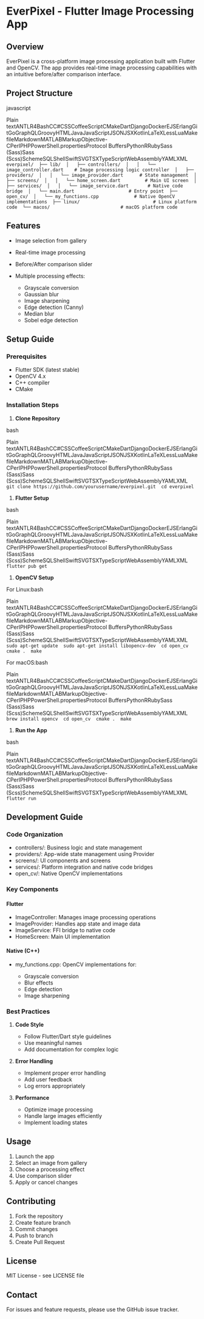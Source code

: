 # EverPixel - Flutter Image Processing App

## Overview

EverPixel is a cross-platform image processing application built with Flutter and OpenCV. The app provides real-time image processing capabilities with an intuitive before/after comparison interface.

## Project Structure

javascript

Plain textANTLR4BashCC#CSSCoffeeScriptCMakeDartDjangoDockerEJSErlangGitGoGraphQLGroovyHTMLJavaJavaScriptJSONJSXKotlinLaTeXLessLuaMakefileMarkdownMATLABMarkupObjective-CPerlPHPPowerShell.propertiesProtocol BuffersPythonRRubySass (Sass)Sass (Scss)SchemeSQLShellSwiftSVGTSXTypeScriptWebAssemblyYAMLXML`  everpixel/  ├── lib/  │   ├── controllers/  │   │   └── image_controller.dart    # Image processing logic controller  │   ├── providers/  │   │   └── image_provider.dart      # State management  │   ├── screens/  │   │   └── home_screen.dart         # Main UI screen  │   ├── services/  │   │   └── image_service.dart       # Native code bridge  │   └── main.dart                    # Entry point  ├── open_cv/  │   └── my_functions.cpp             # Native OpenCV implementations  ├── linux/                           # Linux platform code  └── macos/                          # macOS platform code  `

## Features

- Image selection from gallery
- Real-time image processing
- Before/After comparison slider
- Multiple processing effects:

  - Grayscale conversion
  - Gaussian blur
  - Image sharpening
  - Edge detection (Canny)
  - Median blur
  - Sobel edge detection

## Setup Guide

### Prerequisites

- Flutter SDK (latest stable)
- OpenCV 4.x
- C++ compiler
- CMake

### Installation Steps

1.  **Clone Repository**

bash

Plain textANTLR4BashCC#CSSCoffeeScriptCMakeDartDjangoDockerEJSErlangGitGoGraphQLGroovyHTMLJavaJavaScriptJSONJSXKotlinLaTeXLessLuaMakefileMarkdownMATLABMarkupObjective-CPerlPHPPowerShell.propertiesProtocol BuffersPythonRRubySass (Sass)Sass (Scss)SchemeSQLShellSwiftSVGTSXTypeScriptWebAssemblyYAMLXML`  git clone https://github.com/yourusername/everpixel.git  cd everpixel  `

1.  **Flutter Setup**

bash

Plain textANTLR4BashCC#CSSCoffeeScriptCMakeDartDjangoDockerEJSErlangGitGoGraphQLGroovyHTMLJavaJavaScriptJSONJSXKotlinLaTeXLessLuaMakefileMarkdownMATLABMarkupObjective-CPerlPHPPowerShell.propertiesProtocol BuffersPythonRRubySass (Sass)Sass (Scss)SchemeSQLShellSwiftSVGTSXTypeScriptWebAssemblyYAMLXML`  flutter pub get  `

1.  **OpenCV Setup**

For Linux:bash

Plain textANTLR4BashCC#CSSCoffeeScriptCMakeDartDjangoDockerEJSErlangGitGoGraphQLGroovyHTMLJavaJavaScriptJSONJSXKotlinLaTeXLessLuaMakefileMarkdownMATLABMarkupObjective-CPerlPHPPowerShell.propertiesProtocol BuffersPythonRRubySass (Sass)Sass (Scss)SchemeSQLShellSwiftSVGTSXTypeScriptWebAssemblyYAMLXML`  sudo apt-get update  sudo apt-get install libopencv-dev  cd open_cv  cmake .  make  `

For macOS:bash

Plain textANTLR4BashCC#CSSCoffeeScriptCMakeDartDjangoDockerEJSErlangGitGoGraphQLGroovyHTMLJavaJavaScriptJSONJSXKotlinLaTeXLessLuaMakefileMarkdownMATLABMarkupObjective-CPerlPHPPowerShell.propertiesProtocol BuffersPythonRRubySass (Sass)Sass (Scss)SchemeSQLShellSwiftSVGTSXTypeScriptWebAssemblyYAMLXML`  brew install opencv  cd open_cv  cmake .  make  `

1.  **Run the App**

bash

Plain textANTLR4BashCC#CSSCoffeeScriptCMakeDartDjangoDockerEJSErlangGitGoGraphQLGroovyHTMLJavaJavaScriptJSONJSXKotlinLaTeXLessLuaMakefileMarkdownMATLABMarkupObjective-CPerlPHPPowerShell.propertiesProtocol BuffersPythonRRubySass (Sass)Sass (Scss)SchemeSQLShellSwiftSVGTSXTypeScriptWebAssemblyYAMLXML`  flutter run  `

## Development Guide

### Code Organization

- controllers/: Business logic and state management
- providers/: App-wide state management using Provider
- screens/: UI components and screens
- services/: Platform integration and native code bridges
- open_cv/: Native OpenCV implementations

### Key Components

#### Flutter

- ImageController: Manages image processing operations
- ImageProvider: Handles app state and image data
- ImageService: FFI bridge to native code
- HomeScreen: Main UI implementation

#### Native (C++)

- my_functions.cpp: OpenCV implementations for:

  - Grayscale conversion
  - Blur effects
  - Edge detection
  - Image sharpening

### Best Practices

1.  **Code Style**

    - Follow Flutter/Dart style guidelines
    - Use meaningful names
    - Add documentation for complex logic

2.  **Error Handling**

    - Implement proper error handling
    - Add user feedback
    - Log errors appropriately

3.  **Performance**

    - Optimize image processing
    - Handle large images efficiently
    - Implement loading states

## Usage

1.  Launch the app
2.  Select an image from gallery
3.  Choose a processing effect
4.  Use comparison slider
5.  Apply or cancel changes

## Contributing

1.  Fork the repository
2.  Create feature branch
3.  Commit changes
4.  Push to branch
5.  Create Pull Request

## License

MIT License - see LICENSE file

## Contact

For issues and feature requests, please use the GitHub issue tracker.
